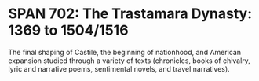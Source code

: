 # SPAN 702: The Trastamara Dynasty: 1369 to 1504/1516

The final shaping of Castile, the beginning of nationhood, and American expansion studied through a variety of texts (chronicles, books of chivalry, lyric and narrative poems, sentimental novels, and travel narratives).
